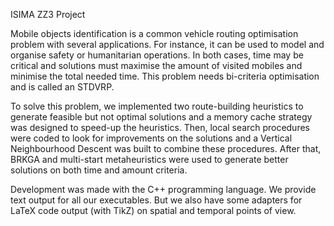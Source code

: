 ISIMA ZZ3 Project

Mobile objects identification is a common vehicle routing optimisation problem with several applications. For instance, it can be used to model and organise safety or humanitarian operations. In both cases, time may be critical and solutions must maximise the amount of visited mobiles and minimise the total needed time. This problem needs bi-criteria optimisation and is called an STDVRP.
 
To solve this problem, we implemented two route-building heuristics to generate feasible but not optimal solutions and a memory cache strategy was designed to speed-up the heuristics. Then, local search procedures were coded to look for improvements on the solutions and a Vertical Neighbourhood Descent was built to combine these procedures. After that, BRKGA and multi-start metaheuristics were used to generate better solutions on both time and amount criteria.

Development was made with the C++ programming language. We provide text output for all our executables. But we also have some adapters for LaTeX code output (with TikZ) on spatial and temporal points of view.
